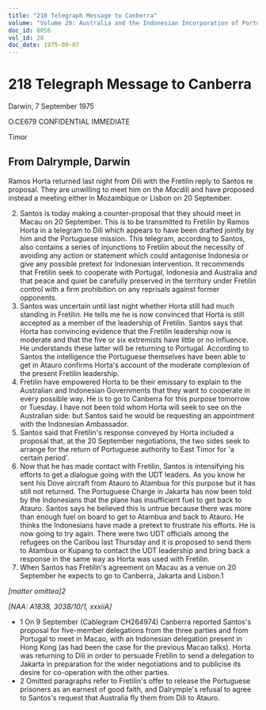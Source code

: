 ```yaml
---
title: "218 Telegraph Message to Canberra"
volume: "Volume 20: Australia and the Indonesian Incorporation of Portuguese Timor, 1974-1976"
doc_id: 8056
vol_id: 20
doc_date: 1975-09-07
---
```


# 218 Telegraph Message to Canberra

Darwin, 7 September 1975

O.CE679 CONFIDENTIAL IMMEDIATE

Timor

## From Dalrymple, Darwin

Ramos Horta returned last night from Dili with the Fretilin reply to Santos re proposal. They are unwilling to meet him on the _Macdili_ and have proposed instead a meeting either in Mozambique or Lisbon on 20 September.

  2. Santos is today making a counter-proposal that they should meet in Macau on 20 September. This is to be transmitted to Fretilin by Ramos Horta in a telegram to Dili which appears to have been drafted jointly by him and the Portuguese mission. This telegram, according to Santos, also contains a series of injunctions to Fretilin about the necessity of avoiding any action or statement which could antagonise Indonesia or give any possible pretext for Indonesian intervention. It recommends that Fretilin seek to cooperate with Portugal, Indonesia and Australia and that peace and quiet be carefully preserved in the territory under Fretilin control with a firm prohibition on any reprisals against former opponents.
  3. Santos was uncertain until last night whether Horta still had much standing in Fretilin. He tells me he is now convinced that Horta is still accepted as a member of the leadership of Fretilin. Santos says that Horta has convincing evidence that the Fretilin leadership now is moderate and that the five or six extremists have little or no influence. He understands these latter will be returning to Portugal. According to Santos the intelligence the Portuguese themselves have been able to get in Atauro confirms Horta's account of the moderate complexion of the present Fretilin leadership.
  4. Fretilin have empowered Horta to be their emissary to explain to the Australian and Indonesian Governments that they want to cooperate in every possible way. He is to go to Canberra for this purpose tomorrow or Tuesday. I have not been told whom Horta will seek to see on the Australian side: but Santos said he would be requesting an appointment with the Indonesian Ambassador.
  5. Santos said that Fretilin's response conveyed by Horta included a proposal that, at the 20 September negotiations, the two sides seek to arrange for the return of Portuguese authority to East Timor for 'a certain period'.
  6. Now that he has made contact with Fretilin, Santos is intensifying his efforts to get a dialogue going with the UDT leaders. As you know he sent his Dove aircraft from Atauro to Atambua for this purpose but it has still not returned. The Portuguese Charge in Jakarta has now been told by the Indonesians that the plane has insufficient fuel to get back to Atauro. Santos says he believed this is untrue because there was more than enough fuel on board to get to Atambua and back to Atauro. He thinks the Indonesians have made a pretext to frustrate his efforts. He is now going to try again. There were two UDT officials among the refugees on the Caribou last Thursday and it is proposed to send them to Atambua or Kupang to contact the UDT leadership and bring back a response in the same way as Horta was used with Fretilin.
  7. When Santos has Fretilin's agreement on Macau as a venue on 20 September he expects to go to Canberra, Jakarta and Lisbon.1



_[matter omittea]2_

_[NAA: A1838, 3038/10/1, xxxiiA]_

  * 1 On 9 September (Cablegram CH264974) Canberra reported Santos's proposal for five-member delegations from the three parties and from Portugal to meet in Macao, with an Indonesian delegation present in Hong Kong (as had been the case for the previous Macao talks). Horta was returning to Dili in order to persuade Fretilin to send a delegation to Jakarta in preparation for the wider negotiations and to publicise its desire for co-operation with the other parties.
  * 2  Omitted paragraphs refer to Fretilin's offer to release the Portuguese prisoners as an earnest of good faith, and Dalrymple's refusal to agree to Santos's request that Australia fly them from Dili to Atauro.



